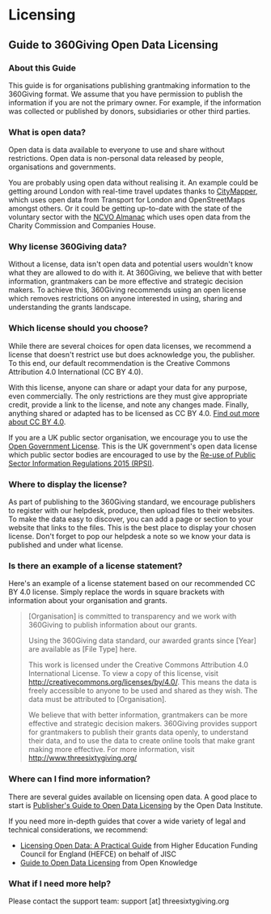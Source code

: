# Licensing

## Guide to 360Giving Open Data Licensing

### About this Guide

This guide is for organisations publishing grantmaking information to the 360Giving format. We assume that you have permission to publish the information if you are not the primary owner. For example, if the information was collected or published by donors, subsidiaries or other third parties.

### What is open data?

Open data is data available to everyone to use and share without restrictions. Open data is non-personal data released by people, organisations and governments.

You are probably using open data without realising it. An example could be getting around London with real-time travel updates thanks to [CityMapper](https://citymapper.com "Citymapper - The Ultimate Transport App"), which uses open data from Transport for London and OpenStreetMaps amongst others. Or it could be getting up-to-date with the state of the voluntary sector with the [NCVO Almanac](https://data.ncvo.org.uk/ "NCVO UK Civil Society Almanac") which uses open data from the Charity Commission and Companies House. 

### Why license 360Giving data?

Without a license, data isn't open data and potential users wouldn't know what they are allowed to do with it. At 360Giving, we believe that with better information, grantmakers can be more effective and strategic decision makers. To achieve this, 360Giving recommends using an open license which removes restrictions on anyone interested in using, sharing and understanding the grants landscape.

### Which license should you choose?

While there are several choices for open data licenses, we recommend a license that doesn't restrict use but does acknowledge you, the publisher. To this end, our default recommendation is the Creative Commons Attribution 4.0 International (CC BY 4.0). 

With this license, anyone can share or adapt your data for any purpose, even commercially. The only restrictions are they must give appropriate credit, provide a link to the license, and note any changes made. Finally, anything shared or adapted has to be licensed as CC BY 4.0. [Find out more about CC BY 4.0](https://creativecommons.org/licenses/by/4.0/ "Creative Commons Attribution 4.0 International").

If you are a UK public sector organisation, we encourage you to use the [Open Government License](http://www.nationalarchives.gov.uk/doc/open-government-licence/version/3/ "Open Government License for public sector information"). This is the UK government's open data license which public sector bodies are encouraged to use by the [Re-use of Public Sector Information Regulations 2015 (RPSI)](https://ico.org.uk/for-organisations/guide-to-rpsi/ "Guide to RPSI").

### Where to display the license?

As part of publishing to the 360Giving standard, we encourage publishers to register with our helpdesk, produce, then upload files to their websites. To make the data easy to discover, you can add a page or section to your website that links to the files. This is the best place to display your chosen license. Don't forget to pop our helpdesk a note so we know your data is published and under what license.

### Is there an example of a license statement?

Here's an example of a license statement based on our recommended CC BY 4.0 license. Simply replace the words in square brackets with information about your organisation and grants.

> [Organisation] is committed to transparency and we work with 360Giving to publish information about our grants.
>
> Using the 360Giving data standard, our awarded grants since [Year] are available as [File Type] here.
>
> This work is licensed under the Creative Commons Attribution 4.0 International License. To view a copy of this license, visit http://creativecommons.org/licenses/by/4.0/. This means the data is freely accessible to anyone to be used and shared as they wish. The data must be attributed to [Organisation].
>
> We believe that with better information, grantmakers can be more effective and strategic decision makers. 360Giving provides support for grantmakers to publish their grants data openly, to understand their data, and to use the data to create online tools that make grant making more effective. For more information, visit http://www.threesixtygiving.org/

### Where can I find more information?

There are several guides available on licensing open data. A good place to start is [Publisher's Guide to Open Data Licensing](https://theodi.org/guides/publishers-guide-open-data-licensing "Publisher's Guide to Open Data Licensing") by the Open Data Institute.

If you need more in-depth guides that cover a wide variety of legal and technical considerations, we recommend:
* [Licensing Open Data: A Practical Guide](http://discovery.ac.uk/files/pdf/Licensing_Open_Data_A_Practical_Guide.pdf "Licensing Open Data: A Practical Guide") from Higher Education Funding Council for England (HEFCE) on behalf of JISC
* [Guide to Open Data Licensing](http://opendefinition.org/guide/data/ "Guide to Open Data Licensing") from Open Knowledge

### What if I need more help?

Please contact the support team: support [at] threesixtygiving.org
